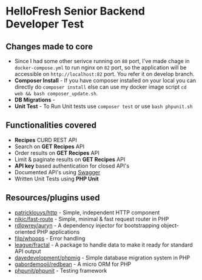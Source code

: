 # HelloFresh Senior Backend Developer Test

## Changes made to core
- Since I had some other serivce running on `80` port, I've made chage in `docker-compose.yml` to run nginx on `82` port, so the application will be accessible on `http://localhost:82` port. You refer it on develop branch.
- **Composer Install** - If you have composer installed on your local you can directly do `composer install` else can use my docker image script `cd web && bash composer_update.sh`.
- **DB Migrations** - 
- **Unit Test** - To Run Unit tests use `composer test` or use `bash phpunit.sh`


## Functionalities covered

- **Recipes** CURD REST API
- Search on **GET Recipes** API
- Order results on **GET Recipes** API
- Limit & paginate results on **GET Recipes** API
- **API key** based authentication for closed API's
- Documented API's using [Swagger](https://swagger.io/) 
- Written Unit Tests using **PHP Unit**

## Resources/plugins used

- [patricklouys/http](https://packagist.org/packages/patricklouys/http) - Simple, independent HTTP component
- [nikic/fast-route](https://packagist.org/packages/nikic/fast-route) - Simple, minimal & fast request router in PHP
- [rdlowrey/auryn](https://packagist.org/packages/rdlowrey/auryn) - A dependency injector for bootstrapping object-oriented PHP applications
- [filp/whoops](https://packagist.org/packages/filp/whoops) - Error handling
- [league/fractal](https://packagist.org/packages/league/fractal) - A package to handle data to make it ready for standard API output
- [davedevelopment/phpmig](https://packagist.org/packages/davedevelopment/phpmig) - Simple database migration system in PHP
- [gabordemooij/redbean](https://packagist.org/packages/gabordemooij/redbean) - A micro ORM for PHP
- [phpunit/phpunit](https://packagist.org/packages/phpunit/phpunit) - Testing framework
